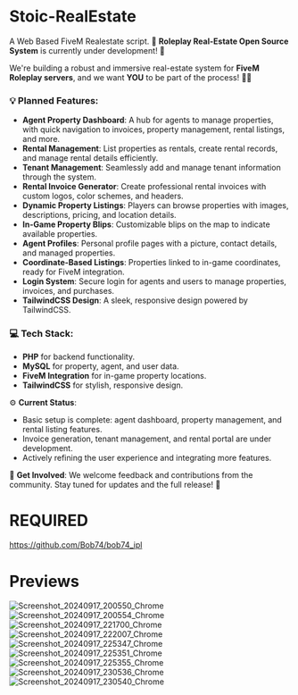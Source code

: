# Stoic-RealEstate
A Web Based FiveM Realestate script.
🚧 **Roleplay Real-Estate Open Source System** is currently under development! 🚧

We're building a robust and immersive real-estate system for **FiveM Roleplay servers**, and we want **YOU** to be part of the process! 🏡🔧

### 💡 **Planned Features:**
- **Agent Property Dashboard**: A hub for agents to manage properties, with quick navigation to invoices, property management, rental listings, and more.
- **Rental Management**: List properties as rentals, create rental records, and manage rental details efficiently.
- **Tenant Management**: Seamlessly add and manage tenant information through the system.
- **Rental Invoice Generator**: Create professional rental invoices with custom logos, color schemes, and headers.
- **Dynamic Property Listings**: Players can browse properties with images, descriptions, pricing, and location details.
- **In-Game Property Blips**: Customizable blips on the map to indicate available properties.
- **Agent Profiles**: Personal profile pages with a picture, contact details, and managed properties.
- **Coordinate-Based Listings**: Properties linked to in-game coordinates, ready for FiveM integration.
- **Login System**: Secure login for agents and users to manage properties, invoices, and purchases.
- **TailwindCSS Design**: A sleek, responsive design powered by TailwindCSS.

### 💻 **Tech Stack**:
- **PHP** for backend functionality.
- **MySQL** for property, agent, and user data.
- **FiveM Integration** for in-game property locations.
- **TailwindCSS** for stylish, responsive design.

⚙️ **Current Status**:
- Basic setup is complete: agent dashboard, property management, and rental listing features.
- Invoice generation, tenant management, and rental portal are under development.
- Actively refining the user experience and integrating more features.

🔗 **Get Involved**: We welcome feedback and contributions from the community. Stay tuned for updates and the full release! 🚀

# REQUIRED
https://github.com/Bob74/bob74_ipl


# Previews
![Screenshot_20240917_200550_Chrome](https://github.com/user-attachments/assets/b9d9842b-9bdf-4a55-951d-ad54aaea1ab9)
![Screenshot_20240917_200554_Chrome](https://github.com/user-attachments/assets/d928a216-1a68-434c-b5d1-7c7bd6b79274)
![Screenshot_20240917_221700_Chrome](https://github.com/user-attachments/assets/0c2baa34-7e6b-4eec-a2d2-62e365384a6f)
![Screenshot_20240917_222007_Chrome](https://github.com/user-attachments/assets/3fe0b7cf-5bb2-413b-941c-d411b1ae3e40)
![Screenshot_20240917_225347_Chrome](https://github.com/user-attachments/assets/942edd83-6980-40be-849d-3e39d4c3a0bb)
![Screenshot_20240917_225351_Chrome](https://github.com/user-attachments/assets/23174b9d-525b-4dcb-b926-8c3e3b2c7a42)
![Screenshot_20240917_225355_Chrome](https://github.com/user-attachments/assets/8fd88edc-b1ea-4c0f-8307-27c83cf8d930)
![Screenshot_20240917_230536_Chrome](https://github.com/user-attachments/assets/6daaf277-b123-465d-aa90-cf700f92832d)
![Screenshot_20240917_230540_Chrome](https://github.com/user-attachments/assets/6b7c5917-b680-4fab-9e64-3190b194d1e6)
